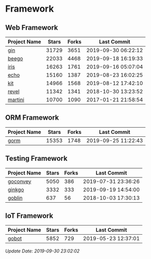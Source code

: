 # Framework

## Web Framework

| Project Name | Stars | Forks | Last Commit |
| ------------ | ----- | ----- | ----------- |
| [gin](https://github.com/gin-gonic/gin) | 31729 | 3651 | 2019-09-30 06:22:12 |
| [beego](https://github.com/astaxie/beego) | 22033 | 4468 | 2019-09-18 16:19:33 |
| [iris](https://github.com/kataras/iris) | 16263 | 1761 | 2019-09-16 05:07:04 |
| [echo](https://github.com/labstack/echo) | 15160 | 1387 | 2019-08-23 16:02:25 |
| [kit](https://github.com/go-kit/kit) | 14966 | 1568 | 2019-08-12 17:42:10 |
| [revel](https://github.com/revel/revel) | 11342 | 1341 | 2018-10-30 13:23:52 |
| [martini](https://github.com/go-martini/martini) | 10700 | 1090 | 2017-01-21 21:58:54 |

## ORM Framework

| Project Name | Stars | Forks | Last Commit |
| ------------ | ----- | ----- | ----------- |
| [gorm](https://github.com/jinzhu/gorm) | 15353 | 1748 | 2019-09-25 11:22:43 |

## Testing Framework

| Project Name | Stars | Forks | Last Commit |
| ------------ | ----- | ----- | ----------- |
| [goconvey](https://github.com/smartystreets/goconvey) | 5050 | 386 | 2019-07-31 23:36:26 |
| [ginkgo](https://github.com/onsi/ginkgo) | 3332 | 333 | 2019-09-19 14:54:00 |
| [goblin](https://github.com/franela/goblin) | 637 | 56 | 2018-10-03 17:30:13 |

## IoT Framework

| Project Name | Stars | Forks | Last Commit |
| ------------ | ----- | ----- | ----------- |
| [gobot](https://github.com/hybridgroup/gobot) | 5852 | 729 | 2019-05-23 12:37:01 |

*Update Date: 2019-09-30 23:02:02*